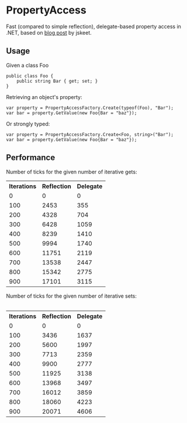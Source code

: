 PropertyAccess
==============

Fast (compared to simple reflection), delegate-based property access in .NET, based on [blog post](http://msmvps.com/blogs/jon_skeet/archive/2008/08/09/making-reflection-fly-and-exploring-delegates.aspx) by jskeet.

Usage
-----

Given a class Foo

    public class Foo {
	    public string Bar { get; set; }
	}

Retrieving an object's property:

    var property = PropertyAccessFactory.Create(typeof(Foo), "Bar");
    var bar = property.GetValue(new Foo{Bar = "baz"});

Or strongly typed:

    var property = PropertyAccessFactory.Create<Foo, string>("Bar");
    var bar = property.GetValue(new Foo{Bar = "baz"});

Performance
-----------

Number of ticks for the given number of iterative gets:

<table>
<tr><th>Iterations</th><th>Reflection</th><th>Delegate</th></tr>
<tr><td>0</td><td>0</td><td>0</td></tr>
<tr><td>100</td><td>2453</td><td>355</td></tr>
<tr><td>200</td><td>4328</td><td>704</td></tr>
<tr><td>300</td><td>6428</td><td>1059</td></tr>
<tr><td>400</td><td>8239</td><td>1410</td></tr>
<tr><td>500</td><td>9994</td><td>1740</td></tr>
<tr><td>600</td><td>11751</td><td>2119</td></tr>
<tr><td>700</td><td>13538</td><td>2447</td></tr>
<tr><td>800</td><td>15342</td><td>2775</td></tr>
<tr><td>900</td><td>17101</td><td>3115</td></tr>
<table>

Number of ticks for the given number of iterative sets:

<table>
<tr><th>Iterations</th><th>Reflection</th><th>Delegate</th></tr>
<tr><td>0</td><td>0</td><td>0</td></tr>
<tr><td>100</td><td>3436</td><td>1637</td></tr>
<tr><td>200</td><td>5600</td><td>1997</td></tr>
<tr><td>300</td><td>7713</td><td>2359</td></tr>
<tr><td>400</td><td>9900</td><td>2777</td></tr>
<tr><td>500</td><td>11925</td><td>3138</td></tr>
<tr><td>600</td><td>13968</td><td>3497</td></tr>
<tr><td>700</td><td>16012</td><td>3859</td></tr>
<tr><td>800</td><td>18060</td><td>4223</td></tr>
<tr><td>900</td><td>20071</td><td>4606</td></tr>
</table>
